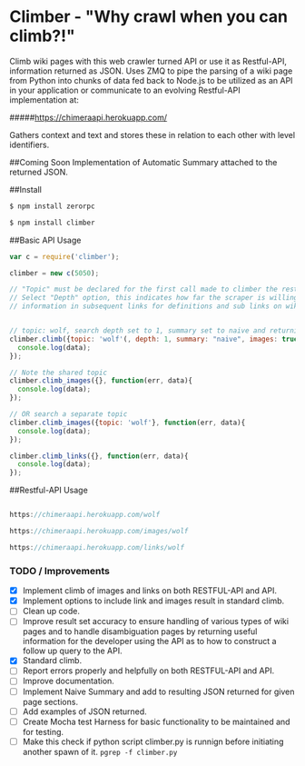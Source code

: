 # Climber - "Why crawl when you can climb?!"
Climb wiki pages with this web crawler turned API or use it as Restful-API, information returned as JSON.
Uses ZMQ to pipe the parsing of a wiki page from Python into chunks of data fed back to Node.js to be utilized as an API in your application or communicate to an evolving Restful-API implementation at:

#####https://chimeraapi.herokuapp.com/

Gathers context and text and stores these in relation to each other with level identifiers.

##Coming Soon
Implementation of Automatic Summary attached to the returned JSON.

##Install

```javascript
$ npm install zerorpc

$ npm install climber

```

##Basic API Usage
```javascript
var c = require('climber');

climber = new c(5050);

// "Topic" must be declared for the first call made to climber the rest of the arguments are optional.
// Select "Depth" option, this indicates how far the scraper is willing to go from the orgin page to gather more 
// information in subsequent links for definitions and sub links on wikipedia. (Summary will be applied to these as well.)


// topic: wolf, search depth set to 1, summary set to naive and returning a summary as part of the resulting JSON, images set to be included in returned json  
climber.climb({topic: 'wolf'(, depth: 1, summary: "naive", images: true)}, function(err, data){
  console.log(data);
});

// Note the shared topic
climber.climb_images({}, function(err, data){
  console.log(data);
});

// OR search a separate topic
climber.climb_images({topic: 'wolf'}, function(err, data){
  console.log(data);
});

climber.climb_links({}, function(err, data){
  console.log(data);
});
```

##Restful-API Usage
```javascript

https://chimeraapi.herokuapp.com/wolf

https://chimeraapi.herokuapp.com/images/wolf

https://chimeraapi.herokuapp.com/links/wolf

```

### TODO / Improvements

- [x] Implement climb of images and links on both RESTFUL-API and API.
- [x] Implement options to include link and images result in standard climb.
- [ ] Clean up code.
- [ ] Improve result set accuracy to ensure handling of various types of wiki pages and to handle disambiguation pages by returning useful information for the developer using the API as to how to construct a follow up query to the API.
- [x] Standard climb.
- [ ] Report errors properly and helpfully on both RESTFUL-API and API.
- [ ] Improve documentation.
- [ ] Implement Naive Summary and add to resulting JSON returned for given page sections.
- [ ] Add examples of JSON returned.
- [ ] Create Mocha test Harness for basic functionality to be maintained and for testing.
- [ ] Make this check if python script climber.py is runnign before initiating another spawn of it. `pgrep -f climber.py`
